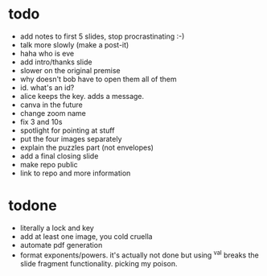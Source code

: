 # todo
- add notes to first 5 slides, stop procrastinating :-)
- talk more slowly (make a post-it)
- haha who is eve
- add intro/thanks slide
- slower on the original premise
- why doesn't bob have to open them all of them
- id. what's an id?
- alice keeps the key. adds a message.
- canva in the future
- change zoom name
- fix 3 and 10s
- spotlight for pointing at stuff
- put the four images separately
- explain the puzzles part (not envelopes)
- add a final closing slide
- make repo public
- link to repo and more information

# todone
- literally a lock and key
- add at least one image, you cold cruella
- automate pdf generation
- format exponents/powers. it's actually not done but using <sup>val</sup> breaks the slide fragment functionality. picking my poison.

